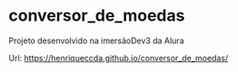 # conversor_de_moedas

Projeto desenvolvido na imersãoDev3 da Alura

Url: https://henriqueccda.github.io/conversor_de_moedas/
